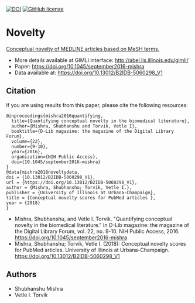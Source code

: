 [![DOI](https://zenodo.org/badge/20815/napsternxg/Novelty.svg)](https://zenodo.org/badge/latestdoi/20815/napsternxg/Novelty)
[![GitHub license](https://img.shields.io/badge/license-GPLv3-blue.svg)](https://raw.githubusercontent.com/napsternxg/Novelty/master/LICENSE)

# Novelty

[Conceptual novelty of MEDLINE articles based on MeSH terms.](https://doi.org/10.1045/september2016-mishra)

* More details available at GIMLI interface: http://abel.lis.illinois.edu/gimli/
* Paper: https://doi.org/10.1045/september2016-mishra
* Data available at: https://doi.org/10.13012/B2IDB-5060298_V1

## Citation

If you are using results from this paper, please cite the following resources:
```
@inproceedings{mishra2016quantifying,
  title={Quantifying conceptual novelty in the biomedical literature},
  author={Mishra, Shubhanshu and Torvik, Vetle I},
  booktitle={D-Lib magazine: the magazine of the Digital Library Forum},
  volume={22},
  number={9-10},
  year={2016},
  organization={NIH Public Access},
  doi={10.1045/september2016-mishra}
}
@data{mishra2018noveltydata,
doi = {10.13012/B2IDB-5060298_V1},
url = {https://doi.org/10.13012/B2IDB-5060298_V1},
author = {Mishra, Shubhanshu; Torvik, Vetle I.},
publisher = {University of Illinois at Urbana-Champaign},
title = {Conceptual novelty scores for PubMed articles ﻿},
year = {2018}
}
```

* Mishra, Shubhanshu, and Vetle I. Torvik. "Quantifying conceptual novelty in the biomedical literature." In D-Lib magazine: the magazine of the Digital Library Forum, vol. 22, no. 9-10. NIH Public Access, 2016. https://doi.org/10.1045/september2016-mishra
* Mishra, Shubhanshu; Torvik, Vetle I. (2018): Conceptual novelty scores for PubMed articles. University of Illinois at Urbana-Champaign. https://doi.org/10.13012/B2IDB-5060298_V1


## Authors
* Shubhanshu Mishra
* Vetle I. Torvik
